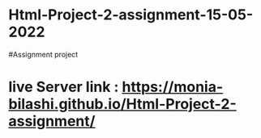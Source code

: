 # Html-Project-2-assignment-15-05-2022
#Assignment project
# live Server link : https://monia-bilashi.github.io/Html-Project-2-assignment/
